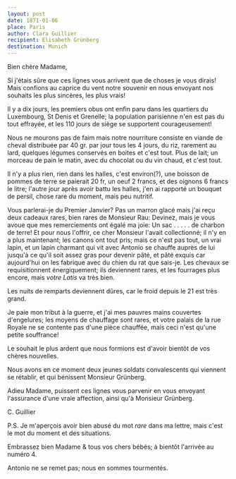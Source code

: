 ```yaml
---
layout: post
date: 1871-01-06
place: Paris
author: Clara Guillier
recipient: Elisabeth Grünberg
destination: Munich
---
```



Bien chère Madame,

Si j'étais sûre que ces lignes vous arrivent que de choses je vous dirais!
Mais confions au caprice du vent notre souvenir en nous envoyant nos souhaits
les plus sincères, les plus vrais!

Il y a dix jours, les premiers obus ont enfin paru dans les quartiers du
Luxembourg, St Denis et Grenelle; la population parisienne n'en est pas du
tout effrayée, et les 110 jours de siège se supportent courageusement!

Nous ne mourons pas de faim mais notre nourriture consiste en viande de cheval
distribuée par 40 gr. par jour tous les 4 jours, du riz, rarement au lard,
quelques légumes conservés en boites et c'est tout. Plus de lait; un morceau de 
pain le matin, avec du chocolat ou du vin chaud, et c'est tout.

Il n'y a plus rien, rien dans les halles, c'est environ(?), une boisson de
pommes de terre se paierait 20 fr, un oeuf 2 francs, et des oignons 6 francs le
litre; l'autre jour après avoir battu les halles, j'en ai rapporté un bouquet
de persil, chose rare du moment, mais peu nutritif.

Vous parlerai-je du Premier Janvier? Pas un marron glacé mais j'ai reçu deux
cadeaux rares, bien rares de Monsieur Rau: Devinez, mais je vous avoue que mes
remerciements ont égalé ma joie: 
Un sac . . . . . de charbon de terre! Et pour nous l'offrir, ce cher Monsieur 
l'avait collectionné; il n'y en a plus maintenant; les canons ont tout pris;
mais ce n'est pas tout, un vrai lapin, et un lapin charmant qui vit avec
Antonio se chauffe auprès de lui jusqu'à ce qu'il soit assez gras pour devenir
pâté, et pâté exquis car aujourd'hui on les fabrique avec du chien du rat
que sais-je. Les chevaux se requisitionnent énergiquement; ils deviennent
rares, et les fourrages plus encore, mais _votre Latis_  va très bien.

Les nuits de remparts deviennent dûres, car le froid depuis le 21 est très
grand.

Je paie mon tribut à la guerre, et j'ai mes pauvres mains couvertes
d'engelures; les moyens de chauffage sont rares, et votre palais de la rue
Royale ne se contente pas d'une pièce chauffée, mais ceci n'est qu'une petite
souffrance!

Le souhait le plus ardent que nous formions est d'avoir bientôt de vos chères
nouvelles. 

Nous avons en ce moment deux jeunes soldats convalescents qui viennent se
rétablir, et qui bénissent Monsieur Grünberg.

Adieu Madame, puissent ces lignes vous parvenir en vous envoyant l'assurance
d'une vraie affection, ainsi qu'à Monsieur Grünberg.

C. Guillier


P.S. Je m'aperçois avoir bien abusé du mot _rare_ dans ma lettre, mais c'est le
mot du moment et des situations.

Embrassez bien Madame & tous vos chers bébés; à bientôt l'arrivée au numéro 4.

Antonio ne se remet pas; nous en sommes tourmentés.
